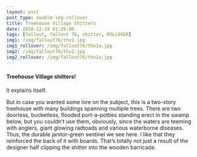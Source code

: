 ```yaml
---
layout: post
post_type: double-img-rollover
title: Treehouse Village Shitters
date: 2018-12-19 01:25:00
tags: [fallout, fallout 76, shitter, ROLLOVER]
img1: /img/fallout76/thv1.jpg
img1_rollover: /img/fallout76/thv1a.jpg
img2: /img/fallout76/thv2.jpg
img2_rollover: /img/fallout76/thv2a.jpg
---
```

#### Treehouse Village shitters!

It explains itself.

But in case you wanted some lore on the subject, this is a two-story treehouse with many buildings spanning multiple trees. There are two doorless, bucketless, flooded port-a-potties standing erect in the swamp below, but you couldn’t use them, obviously, since the waters are teeming with anglers, giant glowing radtoads and various waterborne diseases. Thus, the durable janitor-green sentinel we see here. I like that they reinforced the back of it with boards. That’s totally not just a result of the designer half clipping the shitter into the wooden barricade.

